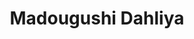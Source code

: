 ---
title: "Madougushi Dahliya"
description: "Traducción de Madougushi Dahliya al español por Kasnia Project."
nombre_guiones: "madougushi-dahliya"
portada: "v01"
sinopsis: "Luego una vida de adicción al trabajo en Japón, Dahlia reencarna como una experta en magia en un nuevo mundo, pero esta segunda oportunidad está lejos de ser perfecta. Comprometida, traicionada y huérfana, todo antes de la luna de miel, ¡eso de verdad no lo esperaba! Descubre cómo Dahlia usa canaliza su desamor para convertirse en una maestra de crear varias mágicas y disfruta de su independencia. En esta historia, la verdadera magia es el autoconocimiento, y Dahlia será la maga de su propio destino."
autor: "Hisaya Amagishi"
ilustrador: "Kei"
traductor_jap_ing: "J-Novel Club"
traductor_ing_esp: "Diego"
corrector: "Hiro寛"
editor: "-"
maquetador_pdf: "Diego"
maquetador_epub: "Diego"
estado: "activa"
demografia: "Juvenil, Chicas, Shoujo"
generos: "Comedia, Fantasía, Recuentos de la vida, Romance"
volumenes_lanzados: 12
volumenes:
  - numero: 1
    estado_volumen: "traducido"
    pdf: true
    epub: true
  - numero: 2
    estado_volumen: "proceso"
    pdf: false
    epub: false
  - numero: 3
    estado_volumen: "proximamente"
    pdf: false
    epub: false
  - numero: 4
    estado_volumen: "proximamente"
    pdf: false
    epub: false
  - numero: 5
    estado_volumen: "proximamente"
    pdf: false
    epub: false
  - numero: 6
    estado_volumen: "proximamente"
    pdf: false
    epub: false
  - numero: 7
    estado_volumen: "proximamente"
    pdf: false
    epub: false
  - numero: 8
    estado_volumen: "proximamente"
    pdf: false
    epub: false
  - numero: 9
    estado_volumen: "proximamente"
    pdf: false
    epub: false
---